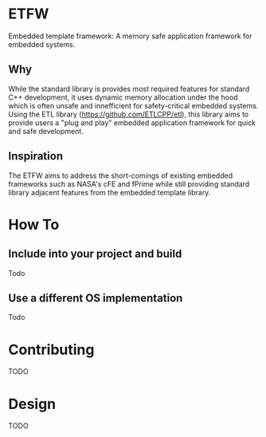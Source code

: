 # ETFW
Embedded template framework: A memory safe application framework for embedded systems.

## Why
While the standard library is provides most required features for standard C++ development, it uses dynamic memory allocation under the hood which is often unsafe and innefficient for safety-critical embedded systems.  Using the ETL library (https://github.com/ETLCPP/etl), this library aims to provide users a "plug and play" embedded application framework for quick and safe development.

## Inspiration
The ETFW aims to address the short-comings of existing embedded frameworks such as NASA's cFE and fPrime while still providing standard library adjacent features from the embedded template library.


# How To
## Include into your project and build
Todo

## Use a different OS implementation
Todo


# Contributing
TODO


# Design
TODO
